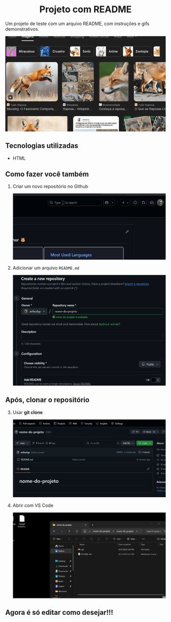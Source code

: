 <h1 align="center">Projeto com README</h1>

Um projeto de teste com um arquivo README, com instruções e gifs demonstrativos.

   <img src="./assets/Tela.gif" alt="gif da tela inicial do projeto xyz" title="Imagens de raposa">

## Tecnologias utilizadas
- HTML

## Como fazer você também

1. Criar um novo repositório no Github

   <img src="./assets/criar-repositorio.gif" alt="como criar repositório" title="criando o repositório">

2. Adicionar um arquivo `README.md` 

   <img src="./assets/add-readme.gif" alt ="criando README.md" title="adicionando o README">

## Após, clonar o repositório

3. Usar **git clone**

   <img src="./assets/git-clone.gif" alt="clonando repositório" title="Clonagem">

4. Abrir com VS Code

   <img src="./assets/abrir-vscode.gif" alt="Abrindo VS Code" title="Abrindo VS Code">

## Agora é só editar como desejar!!!